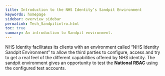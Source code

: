 ```yaml
---
title: Introduction to the NHS Identity’s Sandpit Environment
keywords: homepage
sidebar: overview_sidebar
permalink: Tech_Sandpitintro.html
toc: true
summary: An introduction to Sandpit environment.
---
```


NHS Identity facilitates its clients with an environment called “NHS Identity Sandpit Environment” to allow the third parties to configure, access and try to get a real feel of the different capabilities offered by NHS identity. The sandpit environment gives an opportunity to test the **National RBAC** using the configured test accounts.